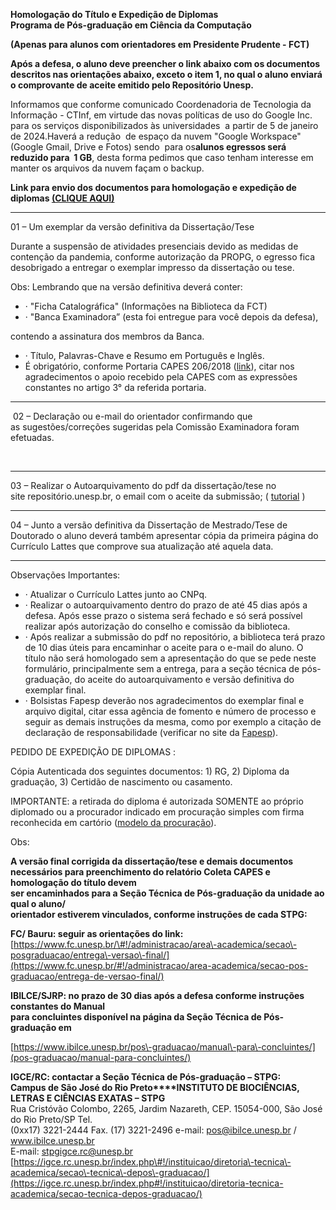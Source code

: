 **Homologação do Título e Expedição de Diplomas**  
**Programa de Pós\-graduação em Ciência da Computação**

**(Apenas para alunos com orientadores em Presidente Prudente \- FCT)**

  


**Após a defesa, o aluno deve preencher o link abaixo com os documentos descritos nas orientações abaixo, exceto o item 1, no qual o aluno enviará o comprovante de aceite emitido pelo Repositório Unesp.**

Informamos que conforme comunicado Coordenadoria de Tecnologia da Informação \- CTInf, em virtude das novas políticas de uso do Google Inc. para os serviços disponibilizados às universidades  a partir de 5 de janeiro de 2024\.Haverá a redução  de espaço da nuvem "Google Workspace" (Google Gmail, Drive e Fotos) sendo  para os**alunos egressos será reduzido para  1 GB**, desta forma pedimos que caso tenham interesse em manter os arquivos da nuvem façam o backup.

**Link para envio dos documentos para homologação e expedição de diplomas [(CLIQUE AQUI)](https://forms.gle/gzqU8QQa9QUiUZWB7)**



---

01 – Um exemplar da versão definitiva da Dissertação/Tese 

Durante a suspensão de atividades presenciais devido as medidas de contenção da pandemia, conforme autorização da PROPG, o egresso fica desobrigado a entregar o exemplar impresso da dissertação ou tese.

Obs: Lembrando que na versão definitiva deverá conter:

* · "Ficha Catalográfica" (Informações na Biblioteca da FCT)
* · "Banca Examinadora” (esta foi entregue para você depois da defesa),

contendo a assinatura dos membros da Banca.

* · Título, Palavras\-Chave e Resumo em Português e Inglês.
* É obrigatório, conforme Portaria CAPES 206/2018 ([link](https://www.fct.unesp.br/Home/Pos_Graduacao/CienciasCartograficas/capes-portaria206.pdf "capes-portaria206.pdf")), citar nos agradecimentos o apoio recebido pela CAPES com as expressões constantes no artigo 3° da referida portaria.

  




---

 02 – Declaração ou e\-mail do orientador confirmando que as sugestões/correções sugeridas pela Comissão Examinadora foram efetuadas.

 



---

03 – Realizar o Autoarquivamento do pdf da dissertação/tese no site repositório.unesp.br, o email com o aceite da submissão; ( [tutorial](https://www.ibilce.unesp.br/Home/Pos-Graduacao475/CienciadaComputacao/tutorial-para-o-autoarquivamento-de-dissertacoes-e-teses-versao-1.0-set-2023.pdf "tutorial-para-o-autoarquivamento-de-dissertacoes-e-teses-versao-1.0-set-2023.pdf") )



---

04 – Junto a versão definitiva da Dissertação de Mestrado/Tese de Doutorado o aluno deverá também apresentar cópia da primeira página do Currículo Lattes que comprove sua atualização até aquela data.



---

Observações Importantes:

* · Atualizar o Currículo Lattes junto ao CNPq.
* · Realizar o autoarquivamento dentro do prazo de até 45 dias após a defesa. Após esse prazo o sistema será fechado e só será possível realizar após autorização do conselho e comissão da biblioteca.
* · Após realizar a submissão do pdf no repositório, a biblioteca terá prazo de 10 dias úteis para encaminhar o aceite para o e\-mail do aluno. O título não será homologado sem a apresentação do que se pede neste formulário, principalmente sem a entrega, para a seção técnica de pós\-graduação, do aceite do autoarquivamento e versão definitiva do exemplar final.
* · Bolsistas Fapesp deverão nos agradecimentos do exemplar final e arquivo digital, citar essa agência de fomento e número de processo e seguir as demais instruções da mesma, como por exemplo a citação de declaração de responsabilidade (verificar no site da [Fapesp](http://www.fapesp.br/190)).

PEDIDO DE EXPEDIÇÃO DE DIPLOMAS :

Cópia Autenticada dos seguintes documentos: 1\) RG, 2\) Diploma da graduação, 3\) Certidão de nascimento ou casamento.

IMPORTANTE: a retirada do diploma é autorizada SOMENTE ao próprio diplomado ou a procurador indicado em procuração simples com firma reconhecida em cartório ([modelo da procuração](https://www.fct.unesp.br/Home/Pos_Graduacao/Geografia/modelo_de_procuracao_para_retirada_de_diploma-2.doc "modelo_de_procuracao_para_retirada_de_diploma-2.doc")).

Obs:

**A versão final corrigida da dissertação/tese e demais documentos**  
**necessários para preenchimento do relatório Coleta CAPES e homologação do título devem**  
**ser encaminhados para a Seção Técnica de Pós\-graduação da unidade ao qual o aluno/**  
**orientador estiverem vinculados, conforme instruções de cada STPG:**

  
**FC/ Bauru: seguir as orientações do link:**  
[https://www.fc.unesp.br/\#!/administracao/area\-academica/secao\-posgraduacao/entrega\-versao\-final/](https://www.fc.unesp.br/#!/administracao/area-academica/secao-pos-graduacao/entrega-de-versao-final/)

**IBILCE/SJRP: no prazo de 30 dias após a defesa conforme instruções constantes do Manual**  
**para concluintes disponível na página da Seção Técnica de Pós\-graduação em**

[https://www.ibilce.unesp.br/pos\-graduacao/manual\-para\-concluintes/](pos-graduacao/manual-para-concluintes/)

  
**IGCE/RC: contactar a Seção Técnica de Pós\-graduação – STPG:**  
**Campus de São José do Rio Preto****INSTITUTO DE BIOCIÊNCIAS, LETRAS E CIÊNCIAS EXATAS – STPG**  
Rua Cristóvão Colombo, 2265, Jardim Nazareth, CEP. 15054\-000, São José do Rio Preto/SP Tel.  
(0xx17\) 3221\-2444 Fax. (17\) 3221\-2496 e\-mail: pos@ibilce.unesp.br / www.ibilce.unesp.br  
E\-mail: [stpgigce.rc@unesp.br](mailto:stpgigce.rc@unesp.br)  
[https://igce.rc.unesp.br/index.php\#!/instituicao/diretoria\-tecnica\-academica/secao\-tecnica\-depos\-graduacao/](https://igce.rc.unesp.br/index.php#!/instituicao/diretoria-tecnica-academica/secao-tecnica-depos-graduacao/)   
  


